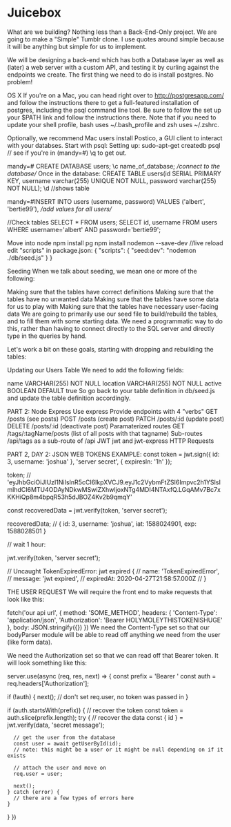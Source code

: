 # Juicebox
What are we building?
Nothing less than a Back-End-Only project. We are going to make a "Simple" Tumblr clone. I use quotes around simple because it will be anything but simple for us to implement.

We will be designing a back-end which has both a Database layer as well as (later) a web server with a custom API, and testing it by curling against the endpoints we create.
The first thing we need to do is install postgres. No problem!

OS X
If you're on a Mac, you can head right over to http://postgresapp.com/ and follow the instructions there to get a full-featured installation of postgres, including the psql command line tool. Be sure to follow the set up your $PATH link and follow the instructions there. Note that if you need to update your shell profile, bash uses ~/.bash_profile and zsh uses ~/.zshrc.

Optionally, we recommend Mac users install Postico, a GUI client to interact with your databses.
Start with psql:
Setting up:  sudo-apt-get
createdb
psql // see if you're in (mandy=#)
\q to get out.

mandy=# CREATE DATABASE users;
\c name_of_database; */connect to the database/*
Once in the database:
CREATE TABLE users(id SERIAL PRIMARY KEY, username varchar(255) UNIQUE NOT NULL, password varchar(255) NOT NULL);
\d //shows table

mandy=#INSERT INTO users (username, password) VALUES ('albert', 'bertie99'), */add values for all users/*

//Check tables
SELECT * FROM users;
SELECT id, username FROM users WHERE username='albert' AND password='bertie99';

Move into node
npm install pg
npm install nodemon --save-dev //live reload
edit "scripts" in package.json:
{
    "scripts": {
        "seed:dev": "nodemon ./db/seed.js"
    }
}

Seeding
When we talk about seeding, we mean one or more of the following:

Making sure that the tables have correct definitions
Making sure that the tables have no unwanted data
Making sure that the tables have some data for us to play with
Making sure that the tables have necessary user-facing data
We are going to primarily use our seed file to build/rebuild the tables, and to fill them with some starting data. We need a programmatic way to do this, rather than having to connect directly to the SQL server and directly type in the queries by hand.

Let's work a bit on these goals, starting with dropping and rebuilding the tables:

Updating our Users Table
We need to add the following fields:

name VARCHAR(255) NOT NULL
location VARCHAR(255) NOT NULL
active BOOLEAN DEFAULT true
So go back to your table definition in db/seed.js and update the table definition accordingly.

PART 2:
Node
Express
Use express
Provide endpoints with 4 "verbs"
GET /posts (see posts)
POST /posts (create post)
PATCH /posts/:id (update post)
DELETE /posts/:id (deactivate post)
Paramaterized routes
GET /tags/:tagName/posts (list of all posts with that tagname)
Sub-routes
/api/tags as a sub-route of /api
JWT
jwt and jwt-express
HTTP Requests

PART 2, DAY 2: JSON WEB TOKENS
EXAMPLE: 
const token = jwt.sign({ id: 3, username: 'joshua' }, 'server secret', { expiresIn: '1h' });

token; // 'eyJhbGciOiJIUzI1NiIsInR5cCI6IkpXVCJ9.eyJ1c2VybmFtZSI6Impvc2h1YSIsImlhdCI6MTU4ODAyNDkwMSwiZXhwIjoxNTg4MDI4NTAxfQ.LGqAMv7Bc7xKKHiQp8m4bpqR53h5dJBOZ4Kv2b9qmqY'

const recoveredData = jwt.verify(token, 'server secret');

recoveredData; // { id: 3, username: 'joshua', iat: 1588024901, exp: 1588028501 }

// wait 1 hour:

jwt.verify(token, 'server secret');

// Uncaught TokenExpiredError: jwt expired {
//   name: 'TokenExpiredError',
//   message: 'jwt expired',
//   expiredAt: 2020-04-27T21:58:57.000Z
// }

THE USER REQUEST
We will require the front end to make requests that look like this:

fetch('our api url', {
  method: 'SOME_METHOD',
  headers: {
    'Content-Type': 'application/json',
    'Authorization': 'Bearer HOLYMOLEYTHISTOKENISHUGE'
  },
  body: JSON.stringify({})
})
We need the Content-Type set so that our bodyParser module will be able to read off anything we need from the user (like form data).

We need the Authorization set so that we can read off that Bearer token. It will look something like this:

server.use(async (req, res, next) => {
  const prefix = 'Bearer '
  const auth = req.headers['Authorization'];

  if (!auth) {
    next(); // don't set req.user, no token was passed in
  }


  if (auth.startsWith(prefix)) {
    // recover the token
    const token = auth.slice(prefix.length);
    try {
      // recover the data
      const { id } = jwt.verify(data, 'secret message');

      // get the user from the database
      const user = await getUserById(id);
      // note: this might be a user or it might be null depending on if it exists

      // attach the user and move on
      req.user = user;

      next();
    } catch (error) {
      // there are a few types of errors here
    }
  }
})
